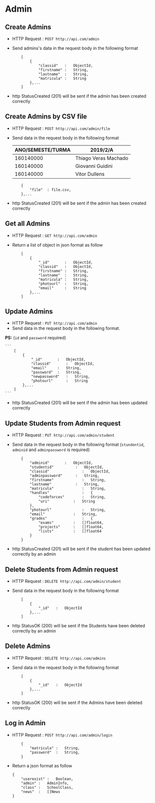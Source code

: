 # Admin

## Create Admins
* HTTP Request : ```POST http://api.com/admin```
* Send admins's data in the request body in the following format 

	``` 
		[
			{
				"classid"	:	ObjectId,
				"firstname"	:	String,
				"lastname"	: 	String,
				"matricula"	: 	String
			},...
		]
	```
* http StatusCreated (201) will be sent if the admin has been created correctly

## Create Admins by CSV file
* HTTP Request : ```POST http://api.com/admin/file```
* Send data in the request body in the following format

	|    ANO/SEMESTE/TURMA   |             2019/2/A 
	|------------------------|-------------------------------
	|       160140000        | 	Thiago Veras Machado    
	|       160140000        | 	Giovanni Guidini       
	|       160140000        | 	Vitor Dullens     

	``` 
		{  
			"file"	: file.csv,
		},...
	```

* http StatusCreated (201) will be sent if the admin has been created correctly

## Get all Admins
* HTTP Request : ```GET http://api.com/admin```
* Return a list of object in json format as follow

    ``` 
		[
			{
				"_id"       :	ObjectId,
				"classid"   :	ObjectId,
				"firstname" :	String,
				"lastname"  :	String,
				"matricula" :	String,
				"photourl"  :	String,
				"email"     :	String
			},...
		]
    ```

## Update Admins
* HTTP Request : ```PUT http://api.com/admin```
* Send data in the request body in the following format.

**PS:** (`id` and `password` required)

	``` 
		[
			{  
				"_id"      	:   ObjectId,
				"classid"   	:   ObjectId,
				"email" 	:   String,
				"password"	:   String,
				"newpassword"	:   String,
				"photourl"  	:   String
			},...
		]
	```
* http StatusCreated (201) will be sent if the admin has been updated correctly

## Update Students from Admin request
* HTTP Request : ```PUT http://api.com/admin/student```
* Send data in the request body in the following format (```stundentid```, ```adminid``` and ```adminpassword``` is required)

	``` 
        {  
            "adminid"      	:   ObjectId,                
            "studentid"          :   ObjectId,
            "classid"   	        :   ObjectId,
            "adminpassword"      :   String,
            "firstname" 	        :   String,
            "lastname"           :   String,
            "matricula" 	        :   String,
            "handles"   	        :	{
                "codeforces"	    :	String,
                "uri"		    :	String
            },
            "photourl"  	        :   String,
            "email"  	        :   String,
            "grades"    	        :	{
                "exams"		    :	[]float64,
                "projects" 	    :	[]float64,
                "lists"    	    :	[]float64
            }
        }
	```
* http StatusCreated (201) will be sent if the student has been updated correctly by an admin

## Delete Students from Admin request
* HTTP Request : ```DELETE http://api.com/admin/student```
* Send data in the request body in the following format

	``` 
		[
			{  
				"_id"	:	ObjectId
			},...
		]
	```
* http StatusOK (200) will be sent if the Students have been deleted correctly by an admin

## Delete Admins
* HTTP Request : ```DELETE http://api.com/admins```
* Send data in the request body in the following format

	``` 
		[
			{  
				"_id"	:	ObjectId
			},...
		]
	```
* http StatusOK (200) will be sent if the Admins have been deleted correctly


## Log in Admin
* HTTP Request : ```POST http://api.com/admin/login```

    ``` 
		{
			"matricula" :	String,
			"password"  :	String,
		}
    ```
* Return a json format as follow

	```
	{
	    "userexist"	:	Boolean,
	    "admin"	:	AdminInfo,
	    "class"	:	SchoolClass,
	    "news"	:	[]News 
	}
	```

